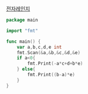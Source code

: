 [전자레인지](https://www.acmicpc.net/problem/14470)
```go
package main

import "fmt"

func main() {
	var a,b,c,d,e int
	fmt.Scan(&a,&b,&c,&d,&e)
	if a<0{
		fmt.Print(-a*c+d+b*e)
	} else{
		fmt.Print((b-a)*e)
	}
}
```